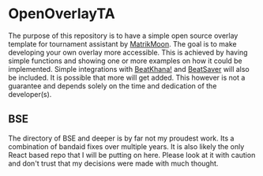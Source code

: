 # OpenOverlayTA
The purpose of this repository is to have a simple open source overlay template for tournament assistant by [MatrikMoon]( https://github.com/MatrikMoon/TournamentAssistant ). The goal is to make developing your own overlay more accessible. This is achieved by having simple functions and showing one or more examples on how it could be implemented. Simple integrations with [BeatKhana!](https://beatkhana.com/) and [BeatSaver](https://beatsaver.com/) will also be included. It is possible that more will get added. This however is not a guarantee and depends solely on the time and dedication of the developer(s).

## BSE
The directory of BSE and deeper is by far not my proudest work. Its a combination of bandaid fixes over multiple years. It is also likely the only React based repo that I will be putting on here. Please look at it with caution and don't trust that my decisions were made with much thought.
